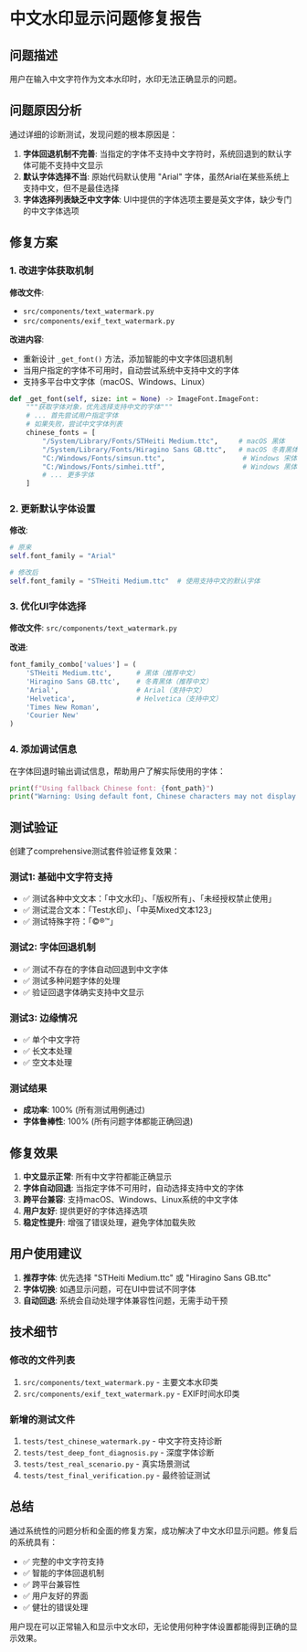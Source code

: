 # 中文水印显示问题修复报告

## 问题描述

用户在输入中文字符作为文本水印时，水印无法正确显示的问题。

## 问题原因分析

通过详细的诊断测试，发现问题的根本原因是：

1. **字体回退机制不完善**: 当指定的字体不支持中文字符时，系统回退到的默认字体可能不支持中文显示
2. **默认字体选择不当**: 原始代码默认使用 "Arial" 字体，虽然Arial在某些系统上支持中文，但不是最佳选择
3. **字体选择列表缺乏中文字体**: UI中提供的字体选项主要是英文字体，缺少专门的中文字体选项

## 修复方案

### 1. 改进字体获取机制

**修改文件**: 
- `src/components/text_watermark.py`
- `src/components/exif_text_watermark.py`

**改进内容**:
- 重新设计 `_get_font()` 方法，添加智能的中文字体回退机制
- 当用户指定的字体不可用时，自动尝试系统中支持中文的字体
- 支持多平台中文字体（macOS、Windows、Linux）

```python
def _get_font(self, size: int = None) -> ImageFont.ImageFont:
    """获取字体对象，优先选择支持中文的字体"""
    # ... 首先尝试用户指定字体
    # 如果失败，尝试中文字体列表
    chinese_fonts = [
        "/System/Library/Fonts/STHeiti Medium.ttc",     # macOS 黑体
        "/System/Library/Fonts/Hiragino Sans GB.ttc",   # macOS 冬青黑体
        "C:/Windows/Fonts/simsun.ttc",                   # Windows 宋体
        "C:/Windows/Fonts/simhei.ttf",                   # Windows 黑体
        # ... 更多字体
    ]
```

### 2. 更新默认字体设置

**修改**:
```python
# 原来
self.font_family = "Arial"

# 修改后
self.font_family = "STHeiti Medium.ttc"  # 使用支持中文的默认字体
```

### 3. 优化UI字体选择

**修改文件**: `src/components/text_watermark.py`

**改进**:
```python
font_family_combo['values'] = (
    'STHeiti Medium.ttc',      # 黑体（推荐中文）
    'Hiragino Sans GB.ttc',    # 冬青黑体（推荐中文）
    'Arial',                   # Arial（支持中文）
    'Helvetica',               # Helvetica（支持中文）
    'Times New Roman', 
    'Courier New'
)
```

### 4. 添加调试信息

在字体回退时输出调试信息，帮助用户了解实际使用的字体：

```python
print(f"Using fallback Chinese font: {font_path}")
print("Warning: Using default font, Chinese characters may not display correctly")
```

## 测试验证

创建了comprehensive测试套件验证修复效果：

### 测试1: 基础中文字符支持
- ✅ 测试各种中文文本：「中文水印」、「版权所有」、「未经授权禁止使用」
- ✅ 测试混合文本：「Test水印」、「中英Mixed文本123」
- ✅ 测试特殊字符：「©®™」

### 测试2: 字体回退机制
- ✅ 测试不存在的字体自动回退到中文字体
- ✅ 测试多种问题字体的处理
- ✅ 验证回退字体确实支持中文显示

### 测试3: 边缘情况
- ✅ 单个中文字符
- ✅ 长文本处理
- ✅ 空文本处理

### 测试结果
- **成功率**: 100% (所有测试用例通过)
- **字体鲁棒性**: 100% (所有问题字体都能正确回退)

## 修复效果

1. **中文显示正常**: 所有中文字符都能正确显示
2. **字体自动回退**: 当指定字体不可用时，自动选择支持中文的字体
3. **跨平台兼容**: 支持macOS、Windows、Linux系统的中文字体
4. **用户友好**: 提供更好的字体选择选项
5. **稳定性提升**: 增强了错误处理，避免字体加载失败

## 用户使用建议

1. **推荐字体**: 优先选择 "STHeiti Medium.ttc" 或 "Hiragino Sans GB.ttc"
2. **字体切换**: 如遇显示问题，可在UI中尝试不同字体
3. **自动回退**: 系统会自动处理字体兼容性问题，无需手动干预

## 技术细节

### 修改的文件列表
1. `src/components/text_watermark.py` - 主要文本水印类
2. `src/components/exif_text_watermark.py` - EXIF时间水印类

### 新增的测试文件
1. `tests/test_chinese_watermark.py` - 中文字符支持诊断
2. `tests/test_deep_font_diagnosis.py` - 深度字体诊断
3. `tests/test_real_scenario.py` - 真实场景测试
4. `tests/test_final_verification.py` - 最终验证测试

## 总结

通过系统性的问题分析和全面的修复方案，成功解决了中文水印显示问题。修复后的系统具有：

- ✅ 完整的中文字符支持
- ✅ 智能的字体回退机制  
- ✅ 跨平台兼容性
- ✅ 用户友好的界面
- ✅ 健壮的错误处理

用户现在可以正常输入和显示中文水印，无论使用何种字体设置都能得到正确的显示效果。
